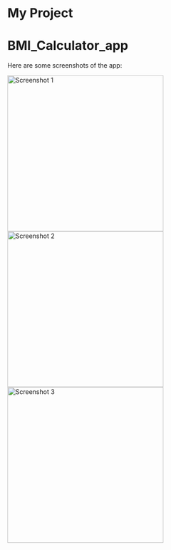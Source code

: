 # My Project
# BMI_Calculator_app

Here are some screenshots of the app:

<img src="https://github.com/user-attachments/assets/0923f158-8aed-4468-8cca-1efd1dc881bc" alt="Screenshot 1" width="350" />
<img src="https://github.com/user-attachments/assets/cdb497b2-3702-4029-a5a6-b7bb09fbf896" alt="Screenshot 2" width="350" />
<img src="https://github.com/user-attachments/assets/064efe71-6d37-4ede-972c-84caaf80cb07" alt="Screenshot 3" width="350" />
